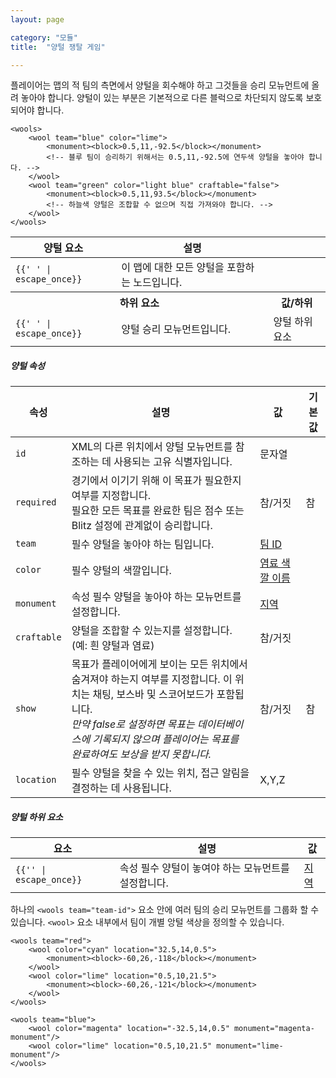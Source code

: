 ```yaml
---
layout: page

category: "모듈"
title:  "양털 쟁탈 게임"

---
```


플레이어는 맵의 적 팀의 측면에서 양털을 회수해야 하고 그것들을 승리 모뉴먼트에 올려 놓아야 합니다. 양털이 있는 부분은 기본적으로 다른 블럭으로 차단되지 않도록 보호되어야 합니다.

    <wools>
        <wool team="blue" color="lime">
            <monument><block>0.5,11,-92.5</block></monument>
            <!-- 블루 팀이 승리하기 위해서는 0.5,11,-92.5에 연두색 양털을 놓아야 합니다. -->
        </wool>
        <wool team="green" color="light blue" craftable="false">
            <monument><block>0.5,11,93.5</block></monument>
            <!-- 하늘색 양털은 조합할 수 없으며 직접 가져와야 합니다. -->
        </wool>
    </wools>
<div class='table-responsive'>
  <table class='table table-striped table-condensed'>
    <thead>
      <tr>
        <th>양털 요소</th>
        <th>설명</th>
        <th></th>
      </tr>
    </thead>
    <tbody>
      <tr>
        <td>
          <span class='highlight'>
            <code>{{'<wools> </wools>' | escape_once}}</code>
          </span>
        </td>
        <td>이 맵에 대한 모든 양털을 포함하는 노드입니다.</td>
        <td></td>
      </tr>
      <tr>
        <th colspan='2'>하위 요소</th>
        <th>값/하위</th>
      </tr>
      <tr>
        <td>
          <span class='highlight'>
            <code>{{'<wool> </wool>' | escape_once}}</code>
          </span>
        </td>
        <td>
          양털 승리 모뉴먼트입니다.
        </td>
        <td>
          <span class='label label-default'>양털 하위 요소</span>
        </td>
      </tr>
    </tbody>
  </table>
</div>
<h5>양털 속성</h5>
<div class='table-responsive'>
  <table class='table table-striped table-condensed'>
    <thead>
      <tr>
        <th>속성</th>
        <th>설명</th>
        <th>값</th>
        <th>기본값</th>
      </tr>
    </thead>
    <tbody>
      <tr>
        <td>
          <code>id</code>
        </td>
        <td>XML의 다른 위치에서 양털 모뉴먼트를 참조하는 데 사용되는 고유 식별자입니다.</td>
        <td>
          <span class='label label-primary'>문자열</span>
        </td>
        <td></td>
      </tr>
      <tr>
        <td>
          <code>required</code>
        </td>
        <td>
          경기에서 이기기 위해 이 목표가 필요한지 여부를 지정합니다.
          <br/>
          필요한 모든 목표를 완료한 팀은 점수 또는 Blitz 설정에 관계없이 승리합니다.
        </td>
        <td>
          <span class='label label-primary'>참/거짓</span>
        </td>
        <td>
          참
        </td>
      </tr>
      <tr>
        <td>
          <code>team</code>
        </td>
        <td>
          <span class='label label-danger'>필수</span>
          양털을 놓아야 하는 팀입니다.
        </td>
        <td>
          <a href='/modules/teams'>팀 ID</a>
        </td>
        <td></td>
      </tr>
      <tr>
        <td>
          <code>color</code>
        </td>
        <td>
          <span class='label label-danger'>필수</span>
          양털의 색깔입니다.
        </td>
        <td>
          <a href='/reference/colors'>염료 색깔 이름</a>
        </td>
        <td></td>
      </tr>
      <tr>
        <td>
          <code>monument</code>
        </td>
        <td>
          <span class='label label-default' title='이는 속성 또는 하위 요소일 수 있습니다.'>속성</span>
          <span class='label label-danger'>필수</span>
          양털을 놓아야 하는 모뉴먼트를 설정합니다.
        </td>
        <td>
          <a href='/modules/regions'>지역</a>
        </td>
        <td></td>
      </tr>
      <tr>
        <td>
          <code>craftable</code>
        </td>
        <td>양털을 조합할 수 있는지를 설정합니다. (예: 흰 양털과 염료)</td>
        <td>
          <span class='label label-primary'>참/거짓</span>
        </td>
        <td></td>
      </tr>
      <tr>
        <td>
          <code>show</code>
        </td>
        <td>
          목표가 플레이어에게 보이는 모든 위치에서 숨겨져야 하는지 여부를 지정합니다. 이 위치는 채팅, 보스바 및 스코어보드가 포함됩니다.
          <br/>
          <i>만약 false로 설정하면 목표는 데이터베이스에 기록되지 않으며 플레이어는 목표를 완료하여도 보상을 받지 못합니다.</i>
        </td>
        <td>
          <span class='label label-primary'>참/거짓</span>
        </td>
        <td>참</td>
      </tr>
      <tr>
        <td>
          <code>location</code>
        </td>
        <td>
          <span class='label label-danger' title='프로토콜 버전 1.3.4 이후 필수 항목'>필수</span>
          양털을 찾을 수 있는 위치, 접근 알림을 결정하는 데 사용됩니다.
        </td>
        <td>
          <span class='label label-primary'>X,Y,Z</span>
        </td>
        <td></td>
      </tr>
      <!--
      <tr>
        <td>
          <code>wool-proximity-metric</code>
        </td>
        <td>
          양털의 근접한 정도를 결정하는 데 사용되는 방식입니다.
          <br/>
          사용가능한 값:
          <code>closest player</code>, <code>closest block</code> 혹은 <code>closest kill</code>
        </td>
        <td>
          <span class='label label-primary'>근접도</span>
        </td>
        <td>
          <code>closest kill</code>
        </td>
      </tr>
      <tr>
        <td>
          <code>wool-proximity-horizontal</code>
        </td>
        <td>
          양털 근접 거리에 대한 수평 거리만 계산합니다.
        </td>
        <td>
          <span class='label label-primary'>참/거짓</span>
        </td>
        <td>거짓</td>
      </tr>
      <tr>
        <td>
          <code>monument-proximity-metric</code>
        </td>
        <td>
          모뉴먼트와 근접한 정도를 결정하는 데 사용되는 방식입니다.
          <br/>
          사용가능한 값:
           <code>closest player</code>, <code>closest block</code> or <code>closest kill</code>
        </td>
        <td>
          <span class='label label-primary'>근접도</span>
        </td>
        <td>
          <code>closest block</code>
        </td>
      </tr>
      <tr>
        <td>
          <code>monument-proximity-horizontal</code>
        </td>
        <td>
          모뉴먼트 근접 거리에 대한 수평 거리만 계산합니다.
        </td>
        <td>
          <span class='label label-primary'>참/거짓</span>
        </td>
        <td>거짓</td>
      </tr>
      -->
    </tbody>
  </table>
</div>
<h5>양털 하위 요소</h5>
<div class='table-responsive'>
  <table class='table table-striped table-condensed'>
    <thead>
      <tr>
        <th>요소</th>
        <th>설명</th>
        <th>값</th>
      </tr>
    </thead>
    <tbody>
      <tr>
        <td>
          <span class='highlight'>
            <code>{{'<monument>' | escape_once}}</code>
          </span>
        </td>
        <td>
          <span class='label label-default' title='이는 속성 또는 하위 요소일 수 있습니다.'>속성</span>
          <span class='label label-danger'>필수</span>
          양털이 놓여야 하는 모뉴먼트를 설정합니다.
        </td>
        <td>
          <a href='/modules/regions'>지역</a>
        </td>
      </tr>
    </tbody>
  </table>
</div>

하나의 `<wools team="team-id">` 요소 안에 여러 팀의 승리 모뉴먼트를 그룹화 할 수 있습니다. `<wool>` 요소 내부에서 팀이 개별 앙털 색상을 정의할 수 있습니다.

    <wools team="red">
        <wool color="cyan" location="32.5,14,0.5">
            <monument><block>-60,26,-118</block></monument>
        </wool>
        <wool color="lime" location="0.5,10,21.5">
            <monument><block>-60,26,-121</block></monument>
        </wool>
    </wools>

    <wools team="blue">
        <wool color="magenta" location="-32.5,14,0.5" monument="magenta-monument"/>
        <wool color="lime" location="0.5,10,21.5" monument="lime-monument"/>
    </wools>
